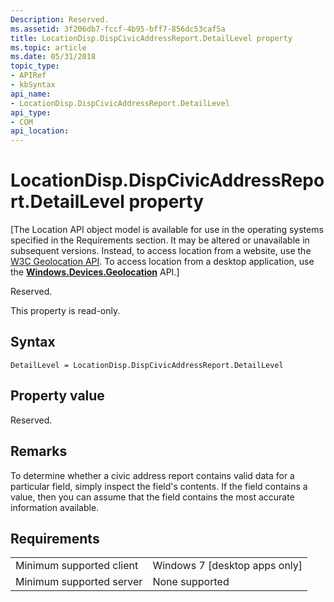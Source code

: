 ```yaml
---
Description: Reserved.
ms.assetid: 3f206db7-fccf-4b95-bff7-856dc53caf5a
title: LocationDisp.DispCivicAddressReport.DetailLevel property
ms.topic: article
ms.date: 05/31/2018
topic_type: 
- APIRef
- kbSyntax
api_name: 
- LocationDisp.DispCivicAddressReport.DetailLevel
api_type: 
- COM
api_location: 
---
```


# LocationDisp.DispCivicAddressReport.DetailLevel property

\[The Location API object model is available for use in the operating systems specified in the Requirements section. It may be altered or unavailable in subsequent versions. Instead, to access location from a website, use the [W3C Geolocation API](https://msdn.microsoft.com/library/gg589513). To access location from a desktop application, use the [**Windows.Devices.Geolocation**](https://msdn.microsoft.com/library/windows/apps/br225603) API.\]

Reserved.

This property is read-only.

## Syntax


```JScript
DetailLevel = LocationDisp.DispCivicAddressReport.DetailLevel
```



## Property value

Reserved.

## Remarks

To determine whether a civic address report contains valid data for a particular field, simply inspect the field's contents. If the field contains a value, then you can assume that the field contains the most accurate information available.

## Requirements



|                                     |                                            |
|-------------------------------------|--------------------------------------------|
| Minimum supported client<br/> | Windows 7 \[desktop apps only\]<br/> |
| Minimum supported server<br/> | None supported<br/>                  |



 

 




